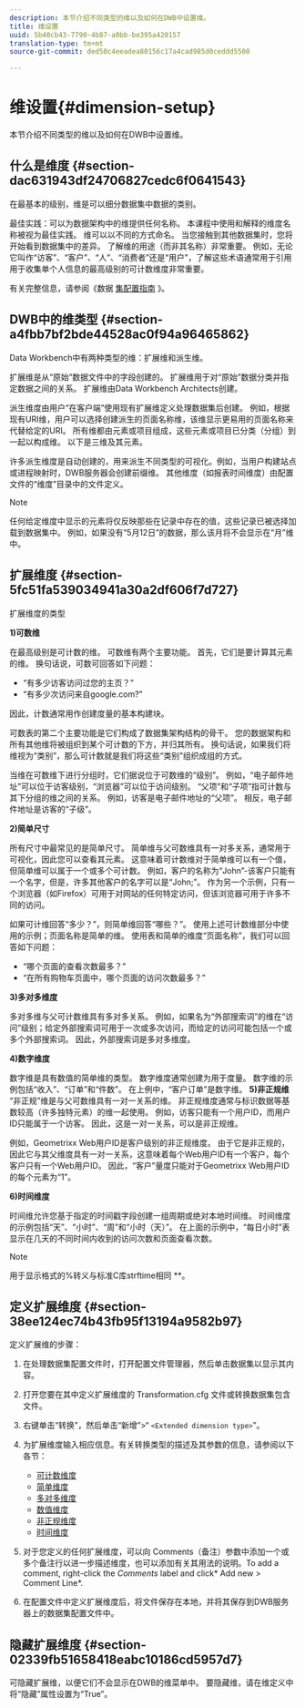 ```yaml
---
description: 本节介绍不同类型的维以及如何在DWB中设置维。
title: 维设置
uuid: 5b40cb43-7790-4b87-a0bb-be395a420157
translation-type: tm+mt
source-git-commit: ded50c4eeadea80156c17a4cad985d0ceddd5500

---
```



# 维设置{#dimension-setup}

本节介绍不同类型的维以及如何在DWB中设置维。

## 什么是维度 {#section-dac631943df24706827cedc6f0641543}

在最基本的级别，维是可以细分数据集中数据的类别。

最佳实践：可以为数据架构中的维提供任何名称。 本课程中使用和解释的维度名称被视为最佳实践。 维可以以不同的方式命名。 当您接触到其他数据集时，您将开始看到数据集中的差异。 了解维的用途（而非其名称）非常重要。 例如，无论它叫作“访客”、“客户”、“人”、“消费者”还是“用户”，了解这些术语通常用于引用用于收集单个人信息的最高级别的可计数维度非常重要。

有关完整信息，请参阅《数据 [集配置指南](https://docs.adobe.com/content/help/en/data-workbench/using/dataset/c-dataset-constr.html) 》。

## DWB中的维类型 {#section-a4fbb7bf2bde44528ac0f94a96465862}

Data Workbench中有两种类型的维：扩展维和派生维。

扩展维是从“原始”数据文件中的字段创建的。 扩展维用于对“原始”数据分类并指定数据之间的关系。 扩展维由Data Workbench Architects创建。

派生维度由用户“在客户端”使用现有扩展维定义处理数据集后创建。 例如，根据现有URI维，用户可以选择创建派生的页面名称维，该维显示更易用的页面名称来代替给定的URI。 所有维都由元素或项目组成，这些元素或项目已分类（分组）到一起以构成维。 以下是三维及其元素。

许多派生维度是自动创建的，用来派生不同类型的可视化。例如，当用户构建站点或进程映射时，DWB服务器会创建前缀维。 其他维度（如报表时间维度）由配置文件的“维度”目录中的文件定义。

>[!NOTE]
>
>任何给定维度中显示的元素将仅反映那些在记录中存在的值，这些记录已被选择加载到数据集中。 例如，如果没有“5月12日”的数据，那么该月将不会显示在“月”维中。

## 扩展维度 {#section-5fc51fa539034941a30a2df606f7d727}

扩展维度的类型

**1)可数维**

在最高级别是可计数的维。 可数维有两个主要功能。 首先，它们是要计算其元素的维。 换句话说，可数可回答如下问题：

* “有多少访客访问过您的主页？”
* “有多少次访问来自google.com?”

因此，计数通常用作创建度量的基本构建块。

可数表的第二个主要功能是它们构成了数据集架构结构的骨干。 您的数据架构和所有其他维将被组织到某个可计数的下方，并归其所有。 换句话说，如果我们将维视为“类别”，那么可计数就是我们将这些“类别”组织成组的方式。

当维在可数维下进行分组时，它们据说位于可数维的“级别”。 例如，“电子邮件地址”可以位于访客级别，“浏览器”可以位于访问级别。 “父项”和“子项”指可计数与其下分组的维之间的关系。 例如，访客是电子邮件地址的“父项”。 相反，电子邮件地址是访客的“子级”。

**2)简单尺寸**

所有尺寸中最常见的是简单尺寸。 简单维与父可数维具有一对多关系，通常用于可视化，因此您可以查看其元素。 这意味着可计数维对于简单维可以有一个值，但简单维可以属于一个或多个可计数。 例如，客户的名称为“John”-该客户只能有一个名字，但是，许多其他客户的名字可以是“John;”。 作为另一个示例，只有一个浏览器（如Firefox）可用于对网站的任何特定访问，但该浏览器可用于许多不同的访问。

如果可计维回答“多少？”，则简单维回答“哪些？”。 使用上述可计数维部分中使用的示例；页面名称是简单的维。 使用表和简单的维度“页面名称”，我们可以回答如下问题：

* “哪个页面的查看次数最多？”
* “在所有购物车页面中，哪个页面的访问次数最多？”

**3)多对多维度**

多对多维与父可计数维具有多对多关系。 例如，如果名为“外部搜索词”的维在“访问”级别；给定外部搜索词可用于一次或多次访问，而给定的访问可能包括一个或多个外部搜索词。 因此，外部搜索词是多对多维度。

**4)数字维度**

数字维是具有数值的简单维的类型。 数字维度通常创建为用于度量。 数字维的示例包括“收入”、“订单”和“件数”。 在上例中，“客户订单”是数字维。
**5)非正规维** “非正规”维是与父可数维具有一对一关系的维。 非正规维度通常与标识数据等基数较高（许多独特元素）的维一起使用。 例如，访客只能有一个用户ID，而用户ID只能属于一个访客。 因此，这是一对一关系，可以是非正规维。

例如，Geometrixx Web用户ID是客户级别的非正规维度。 由于它是非正规的，因此它与其父维度具有一对一关系，这意味着每个Web用户ID有一个客户，每个客户只有一个Web用户ID。 因此，“客户”量度只能对于Geometrixx Web用户ID的每个元素为“1”。

**6)时间维度**

时间维允许您基于指定的时间戳字段创建一组周期或绝对本地时间维。 时间维度的示例包括“天”、“小时”、“周”和“小时（天）”。 在上面的示例中，“每日小时”表显示在几天的不同时间内收到的访问次数和页面查看次数。

>[!NOTE]
>
>用于显示格式的%转义与标准C库strftime相同 **。

## 定义扩展维度 {#section-38ee124ec74b43fb95f13194a9582b97}

定义扩展维的步骤：

1. 在处理数据集配置文件时，打开配置文件管理器，然后单击数据集以显示其内容。
1. 打开您要在其中定义扩展维度的 Transformation.cfg 文件或转换数据集包含文件。
1. 右键单击“转换”，然后单击“新增”>“ `<Extended dimension type>`”。
1. 为扩展维度输入相应信息。有关转换类型的描述及其参数的信息，请参阅以下各节：

   * [可计数维度](https://docs.adobe.com/content/help/en/data-workbench/using/dataset/extended-dimensions/extended-dimensions-types/c-count-dim.html)
   * [简单维度](https://docs.adobe.com/content/help/en/data-workbench/using/dataset/extended-dimensions/extended-dimensions-types/c-simple-dim.html)
   * [多对多维度](https://docs.adobe.com/content/help/en/data-workbench/using/dataset/extended-dimensions/extended-dimensions-types/c-many-dim.html)
   * [数值维度](https://docs.adobe.com/content/help/en/data-workbench/using/dataset/extended-dimensions/extended-dimensions-types/c-num-dim.html)
   * [非正规维度](https://docs.adobe.com/content/help/en/data-workbench/using/dataset/extended-dimensions/extended-dimensions-types/c-denormal-dim.html)
   * [时间维度](https://docs.adobe.com/content/help/en/data-workbench/using/dataset/extended-dimensions/extended-dimensions-types/c-time-dim.html)

1. 对于您定义的任何扩展维度，可以向 Comments（备注）参数中添加一个或多个备注行以进一步描述维度，也可以添加有关其用法的说明。To add a comment, right-click the *Comments* label and click* Add new > Comment Line*.

1. 在配置文件中定义扩展维度后，将文件保存在本地，并将其保存到DWB服务器上的数据集配置文件中。

## 隐藏扩展维度 {#section-02339fb51658418eabc10186cd5957d7}

可隐藏扩展维，以便它们不会显示在DWB的维菜单中。 要隐藏维，请在维定义中将“隐藏”属性设置为“True”。
